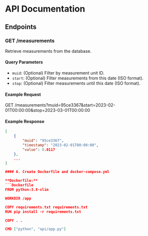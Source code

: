 # API Documentation

## Endpoints

### GET /measurements

Retrieve measurements from the database.

#### Query Parameters
- `muid`: (Optional) Filter by measurement unit ID.
- `start`: (Optional) Filter measurements from this date (ISO format).
- `stop`: (Optional) Filter measurements until this date (ISO format).

#### Example Request
GET /measurements?muid=95ce3367&start=2023-02-01T00:00:00&stop=2023-03-01T00:00:00

#### Example Response
```json
[
    {
        "muid": "95ce3367",
        "timestamp": "2023-02-01T00:00:00",
        "value": 0.0117
    },
    ...
]

#### 6. Create Dockerfile and docker-compose.yml

**Dockerfile:**
```Dockerfile
FROM python:3.8-slim

WORKDIR /app

COPY requirements.txt requirements.txt
RUN pip install -r requirements.txt

COPY . .

CMD ["python", "api/app.py"]